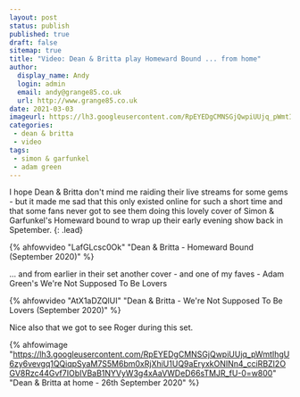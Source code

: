 ```yaml
---
layout: post
status: publish
published: true
draft: false
sitemap: true
title: "Video: Dean & Britta play Homeward Bound ... from home"
author:
  display_name: Andy
  login: admin
  email: andy@grange85.co.uk
  url: http://www.grange85.co.uk
date: 2021-03-03
imageurl: https://lh3.googleusercontent.com/RpEYEDgCMNSGjQwpiUUjq_pWmtIhgU6zy6vevgq1QQiqpSyaM7S5M6bm0xRjXhiU1UQ9aEryxkONINn4_cciRBZI2OGV8Rzc44Gvf7IObIVBaB1NYVyW3g4xAaVWDeD66sTMJR_fU-0=w2400
categories:
 - dean & britta
 - video
tags:
 - simon & garfunkel
 - adam green
---
```


I hope Dean & Britta don't mind me raiding their live streams for some gems - but it made me sad that this only existed online for such a short time and that some fans never got to see them doing this lovely cover of Simon & Garfunkel's Homeward bound to wrap up their early evening show back in Spetember.
{: .lead}

{% ahfowvideo "LafGLcsc0Ok" "Dean & Britta - Homeward Bound (September 2020)" %}

<!--more-->

... and from earlier in their set another cover - and one of my faves - Adam Green's We're Not Supposed To Be Lovers

{% ahfowvideo "AtX1aDZQlUI" "Dean & Britta - We're Not Supposed To Be Lovers (September 2020)" %}

Nice also that we got to see Roger during this set.

{% ahfowimage "https://lh3.googleusercontent.com/RpEYEDgCMNSGjQwpiUUjq_pWmtIhgU6zy6vevgq1QQiqpSyaM7S5M6bm0xRjXhiU1UQ9aEryxkONINn4_cciRBZI2OGV8Rzc44Gvf7IObIVBaB1NYVyW3g4xAaVWDeD66sTMJR_fU-0=w800" "Dean & Britta at home - 26th September 2020" %}
